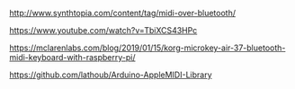 http://www.synthtopia.com/content/tag/midi-over-bluetooth/

https://www.youtube.com/watch?v=TbiXCS43HPc

https://mclarenlabs.com/blog/2019/01/15/korg-microkey-air-37-bluetooth-midi-keyboard-with-raspberry-pi/

https://github.com/lathoub/Arduino-AppleMIDI-Library
